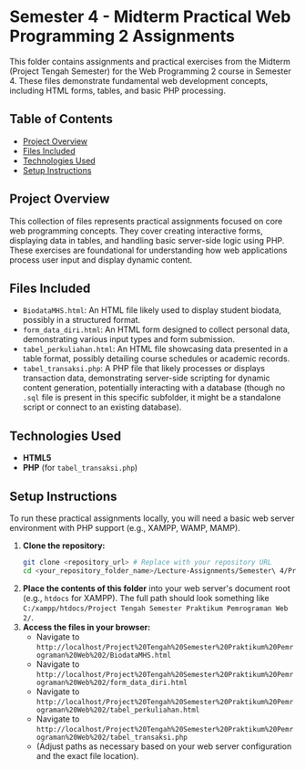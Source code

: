 # Semester 4 - Midterm Practical Web Programming 2 Assignments

This folder contains assignments and practical exercises from the Midterm (Project Tengah Semester) for the Web Programming 2 course in Semester 4. These files demonstrate fundamental web development concepts, including HTML forms, tables, and basic PHP processing.

## Table of Contents

- [Project Overview](#project-overview)
- [Files Included](#files-included)
- [Technologies Used](#technologies-used)
- [Setup Instructions](#setup-instructions)

## Project Overview

This collection of files represents practical assignments focused on core web programming concepts. They cover creating interactive forms, displaying data in tables, and handling basic server-side logic using PHP. These exercises are foundational for understanding how web applications process user input and display dynamic content.

## Files Included

-   `BiodataMHS.html`: An HTML file likely used to display student biodata, possibly in a structured format.
-   `form_data_diri.html`: An HTML form designed to collect personal data, demonstrating various input types and form submission.
-   `tabel_perkuliahan.html`: An HTML file showcasing data presented in a table format, possibly detailing course schedules or academic records.
-   `tabel_transaksi.php`: A PHP file that likely processes or displays transaction data, demonstrating server-side scripting for dynamic content generation, potentially interacting with a database (though no `.sql` file is present in this specific subfolder, it might be a standalone script or connect to an existing database).

## Technologies Used

* **HTML5**
* **PHP** (for `tabel_transaksi.php`)

## Setup Instructions

To run these practical assignments locally, you will need a basic web server environment with PHP support (e.g., XAMPP, WAMP, MAMP).

1.  **Clone the repository:**
    ```bash
    git clone <repository_url> # Replace with your repository URL
    cd <your_repository_folder_name>/Lecture-Assignments/Semester\ 4/Project\ Tengah\ Semester\ Praktikum\ Pemrograman\ Web\ 2/
    ```
2.  **Place the contents of this folder** into your web server's document root (e.g., `htdocs` for XAMPP). The full path should look something like `C:/xampp/htdocs/Project Tengah Semester Praktikum Pemrograman Web 2/`.
3.  **Access the files in your browser:**
    * Navigate to `http://localhost/Project%20Tengah%20Semester%20Praktikum%20Pemrograman%20Web%202/BiodataMHS.html`
    * Navigate to `http://localhost/Project%20Tengah%20Semester%20Praktikum%20Pemrograman%20Web%202/form_data_diri.html`
    * Navigate to `http://localhost/Project%20Tengah%20Semester%20Praktikum%20Pemrograman%20Web%202/tabel_perkuliahan.html`
    * Navigate to `http://localhost/Project%20Tengah%20Semester%20Praktikum%20Pemrograman%20Web%202/tabel_transaksi.php`
    * (Adjust paths as necessary based on your web server configuration and the exact file location).
